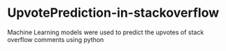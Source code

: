 # UpvotePrediction-in-stackoverflow
Machine Learning models were used to predict the upvotes of stack overflow comments using python
